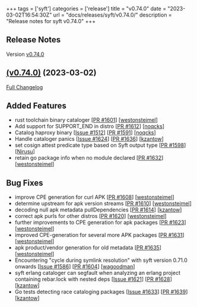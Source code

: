+++
tags = ['syft']
categories = ['release']
title = "v0.74.0"
date = "2023-03-02T16:54:30Z"
url = "docs/releases/syft/v0.74.0/"
description = "Release notes for syft v0.74.0"
+++

## Release Notes

Version [v0.74.0](https://github.com/anchore/syft/releases/tag/v0.74.0)

## [(v0.74.0)](https://github.com/anchore/syft/tree/v0.74.0) (2023-03-02)

[Full Changelog](https://github.com/anchore/syft/compare/v0.73.0...v0.74.0)

## Added Features

- rust toolchain binary cataloger [[PR #1601](https://github.com/anchore/syft/pull/1601)] [[westonsteimel](https://github.com/westonsteimel)]
- Add support for SUPPORT_END in distro [[PR #1612](https://github.com/anchore/syft/pull/1612)] [[noqcks](https://github.com/noqcks)]
- Catalog haproxy binary [[Issue #1512](https://github.com/anchore/syft/issues/1512)] [[PR #1591](https://github.com/anchore/syft/pull/1591)] [[noqcks](https://github.com/noqcks)]
- Handle cataloger panics [[Issue #1624](https://github.com/anchore/syft/issues/1624)] [[PR #1636](https://github.com/anchore/syft/pull/1636)] [[kzantow](https://github.com/kzantow)]
- set cosign attest predicate type based on Syft output type [[PR #1598](https://github.com/anchore/syft/pull/1598)] [[Nirusu](https://github.com/Nirusu)]
- retain go package info when no module declared [[PR #1632](https://github.com/anchore/syft/pull/1632)] [[westonsteimel](https://github.com/westonsteimel)]

## Bug Fixes

- improve CPE generation for curl APK [[PR #1608](https://github.com/anchore/syft/pull/1608)] [[westonsteimel](https://github.com/westonsteimel)]
- determine upstream for apk version streams [[PR #1610](https://github.com/anchore/syft/pull/1610)] [[westonsteimel](https://github.com/westonsteimel)]
- decoding null apk metadata pullDependencies [[PR #1614](https://github.com/anchore/syft/pull/1614)] [[kzantow](https://github.com/kzantow)]
- correct apk purls for other distros [[PR #1620](https://github.com/anchore/syft/pull/1620)] [[westonsteimel](https://github.com/westonsteimel)]
- further improvements to CPE generation for apk packages [[PR #1623](https://github.com/anchore/syft/pull/1623)] [[westonsteimel](https://github.com/westonsteimel)]
- improved CPE-generation for several more APK packages [[PR #1631](https://github.com/anchore/syft/pull/1631)] [[westonsteimel](https://github.com/westonsteimel)]
- apk product/vendor generation for old metadata [[PR #1635](https://github.com/anchore/syft/pull/1635)] [[westonsteimel](https://github.com/westonsteimel)]
- Encountering "cycle during symlink resolution" with syft version 0.71.0 onwards [[Issue #1586](https://github.com/anchore/syft/issues/1586)] [[PR #1604](https://github.com/anchore/syft/pull/1604)] [[wagoodman](https://github.com/wagoodman)]
- syft erlang cataloger can segfault when analyzing an erlang project containing rebar.lock with nested deps [[Issue #1621](https://github.com/anchore/syft/issues/1621)] [[PR #1628](https://github.com/anchore/syft/pull/1628)] [[kzantow](https://github.com/kzantow)]
- Go tests detecting race cataloging packages [[Issue #1633](https://github.com/anchore/syft/issues/1633)] [[PR #1639](https://github.com/anchore/syft/pull/1639)] [[kzantow](https://github.com/kzantow)]
